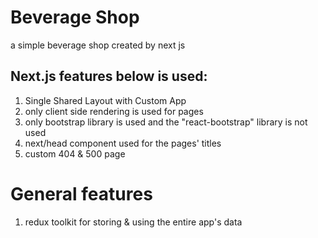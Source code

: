 # Beverage Shop

a simple beverage shop created by next js

## Next.js features below is used:

1. Single Shared Layout with Custom App
2. only client side rendering is used for pages
3. only bootstrap library is used and the "react-bootstrap" library is not used
4. next/head component used for the pages' titles
5. custom 404 & 500 page

# General features

1. redux toolkit for storing & using the entire app's data
